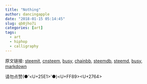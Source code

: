 ```yaml
---
title: "Nothing"
author: dancingapple
date: "2018-01-15 05:14:45"
slug: qb0jho7i
categories: [art]
tags: 
  - art
  - hiphop
  - calligraphy
---
```


原文链接: [steemit](https://steemit.com), [cnsteem](https://cnsteem.com), [busy](https://busy.org), [chainbb](https://chainbb.com), [steemdb](https://steemdb.com), [steemd](https://steemd.com), [busy](https://busy.org), [markdown](https://raw.githubusercontent.com/pzhaonet/steem_dancingapple/master/content/post/qb0jho7i.md)

请勿点赞(●'<U+25E1>'●)<U+FF89><U+2764>
